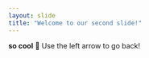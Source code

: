 ```yaml
---
layout: slide
title: "Welcome to our second slide!"
---
```

**so cool** :hugs:
Use the left arrow to go back!
